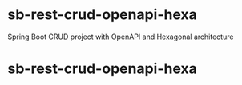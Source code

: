 # sb-rest-crud-openapi-hexa
Spring Boot CRUD project with OpenAPI and Hexagonal architecture
# sb-rest-crud-openapi-hexa
